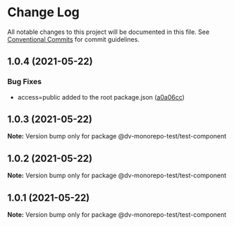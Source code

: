 # Change Log

All notable changes to this project will be documented in this file.
See [Conventional Commits](https://conventionalcommits.org) for commit guidelines.

## 1.0.4 (2021-05-22)


### Bug Fixes

* access=public added to the root package.json ([a0a06cc](https://github.com/DonVadimon/dv-monorepo-test/commit/a0a06cc43839bc1dbffc2de946362631c50a9994))





## 1.0.3 (2021-05-22)

**Note:** Version bump only for package @dv-monorepo-test/test-component





## 1.0.2 (2021-05-22)

**Note:** Version bump only for package @dv-monorepo-test/test-component





## 1.0.1 (2021-05-22)

**Note:** Version bump only for package @dv-monorepo-test/test-component
